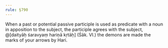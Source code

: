 ```yaml
---
rule: §790
---
```


When a past or potential passive participle is used as predicate with a noun in apposition to the subject, the participle agrees with the subject, @[daityāḥ śaravyaṃ hariṇā kṛtāḥ] (Śāk. VI.) the demons are made the marks of your arrows by Hari.